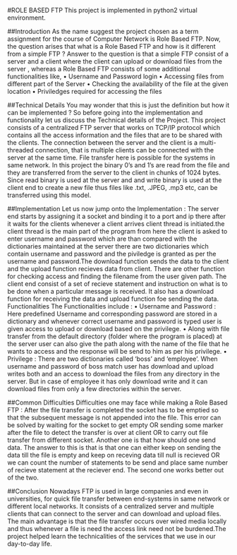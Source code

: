 #ROLE BASED FTP
This project is implemented in python2 virtual environment.

##Introduction
As the name suggest the project chosen as a term assignment for the course of
Computer Network is Role Based FTP. Now, the question arises that what is a Role
Based FTP and how is it different from a simple FTP ? Answer to the question is
that a simple FTP consist of a server and a client where the client can upload or
download files from the server , whereas a Role Based FTP consists of some
additional functionalities like,
• Username and Password login
• Accessing files from different part of the Server
• Checking the availability of the file at the given location
• Priviledges required for accessing the files


##Technical Details
You may wonder that this is just the definition but how it can be implemented ? So
before going into the implementation and functionality let us discuss the Technical
details of the Project. This project consists of a centralized FTP server that works
on TCP/IP protocol which contains all the access information and the files that are
to be shared with the clients. The connection between the server and the client is a
multi-threaded connection, that is multiple clients can be connected with the server
at the same time. File transfer here is possible for the systems in same network. In
this project the binary 0’s and 1’s are read from the file and they are transferred
from the server to the client in chunks of 1024 bytes. Since read binary is used at
the server and and write binary is used at the client end to create a new file thus
files like .txt, .JPEG, .mp3 etc, can be transferred using this model.


##Implementation
Let us now jump onto the Implementation :
The server end starts by assigning it a socket and binding it to a port and ip there
after it waits for the clients whenever a client arrives client thread is initiated.the
client thread is the main part of the program from here the client is asked to enter
username and password which are than compared with the dictionaries maintained
at the server there are two dictionaries which contain username and password and
the piviledge is granted as per the username and password.The download function sends the data to the client and the upload function recieves
data from client. There are other function for checking access and finding the
filename from the user given path.
The client end consist of a set of recieve statement and instruction on what is to be
done when a particular message is received. It also has a download function for
receiving the data and upload function foe sending the data.
Functionalities
The Functionalities include :
• Username and Password : Here predefined Username and corresponding
password are stored in a dictionary and whenever correct username and
password is typed user is given access to upload or download based on the
privilege.
• Along with file transfer from the default directory (folder where the program is
placed) at the server user can also give the path along with the name of the
file that he wants to access and the response will be send to him as per his
privilege.
• Privilege : There are two dictionaries called ‘boss’ and ‘employee’. When
username and password of boss match user has download and upload
writes both and an access to download the files from any directory in the
server. But in case of employee it has only download write and it can
download files from only a few directories within the server.


##Common Difficulties
Difficulties one may face while making a Role Based FTP :
After the file transfer is completed the socket has to be emptied so that the
subsequent message is not appended into the file. This error can be solved by
waiting for the socket to get empty OR sending some marker after the file to detect
the transfer is over at client OR to carry out file transfer from different socket.
Another one is that how should one send data. The answer to this is that is that one
can either keep on sending the data till the file is empty and keep on receving data
till null is recieved OR we can count the number of statements to be send and place
same number of recieve statement at the reciever end. The second one works
better out of the two.


##Conclusion
Nowadays FTP is used in large companies and even in universities, for quick file
transfer between end-systems in same network or different local networks. It
consists of a centralized server and multiple clients that can connect to the server
and can download and upload files. The main advantage is that the file transfer
occurs over wired media locally and thus whenever a file is need the access link
need not be burdened.The project helped learn the technicalities of the services
that we use in our day-to-day life.